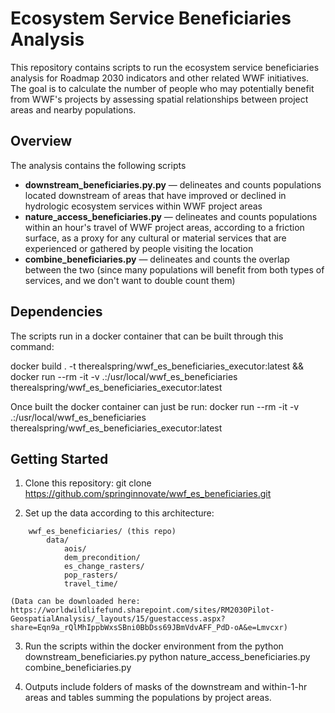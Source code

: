 # Ecosystem Service Beneficiaries Analysis

This repository contains scripts to run the ecosystem service beneficiaries analysis for Roadmap 2030 indicators and other related WWF initiatives.
The goal is to calculate the number of people who may potentially benefit from WWF's projects by assessing spatial relationships between project areas and nearby populations.

## Overview

The analysis contains the following scripts

- **downstream_beneficiaries.py.py** — delineates and counts populations located downstream of areas that have improved or declined in hydrologic ecosystem services within WWF project areas
- **nature_access_beneficiaries.py** — delineates and counts populations within an hour's travel of WWF project areas, according to a friction surface, as a proxy for any cultural or material services that are experienced or gathered by people visiting the location
- **combine_beneficiaries.py** — delineates and counts the overlap between the two (since many populations will benefit from both types of services, and we don't want to double count them)



## Dependencies

The scripts run in a docker container that can be built through this command:

docker build . -t therealspring/wwf_es_beneficiaries_executor:latest && docker run --rm -it -v .:/usr/local/wwf_es_beneficiaries therealspring/wwf_es_beneficiaries_executor:latest

Once built the docker container can just be run:
docker run --rm -it -v .:/usr/local/wwf_es_beneficiaries therealspring/wwf_es_beneficiaries_executor:latest


## Getting Started

1. Clone this repository:
   git clone https://github.com/springinnovate/wwf_es_beneficiaries.git

2. Set up the data according to this architecture:
```
    wwf_es_beneficiaries/ (this repo)
        data/
            aois/
            dem_precondition/
            es_change_rasters/
            pop_rasters/
            travel_time/
```
    (Data can be downloaded here: https://worldwildlifefund.sharepoint.com/sites/RM2030Pilot-GeospatialAnalysis/_layouts/15/guestaccess.aspx?share=Eqn9a_rQlMhIppbWxsSBni0BbDss69JBmVdvAFF_PdD-oA&e=Lmvcxr)

3. Run the scripts within the docker environment from the 
    python downstream_beneficiaries.py
    python nature_access_beneficiaries.py
    combine_beneficiaries.py

4. Outputs include folders of masks of the downstream and within-1-hr areas and tables summing the populations by project areas.
